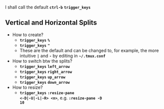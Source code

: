 I shall call the default <code><b>ctrl-b</b></code> <b><code>trigger_keys</code></b>
## Vertical and Horizontal Splits
- How to create?
    - <code><b>trigger_keys</b></code> <code><b>%</b></code>
    - <code><b>trigger_keys</b></code> <code><b>"</b></code>
    - These are the default and can be changed to, for example, the more intuitive <code><b>|</b></code> and <code><b>-</b></code> by editing in <code><b>~/.tmux.conf</b></code>
- How to switch btw the splits?
    - <code><b>trigger_keys</b></code> <code><b>left_arrow</b></code>
    - <code><b>trigger_keys</b></code> <code><b>right_arrow</b></code>
    - <code><b>trigger_keys</b></code> <code><b>up_arrow</b></code>
    - <code><b>trigger_keys</b></code> <code><b>down_arrow</b></code>
- How to resize?
    - <code><b>trigger_keys</b></code> <code><b>:resize-pane \<-D|-U|-L|-R\> \<n\></b></code>, e.g. <code><b>:resize-pane -D 10</b></code>


